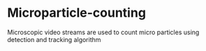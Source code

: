 # Microparticle-counting
Microscopic video streams are used to count micro particles using detection and tracking algorithm
